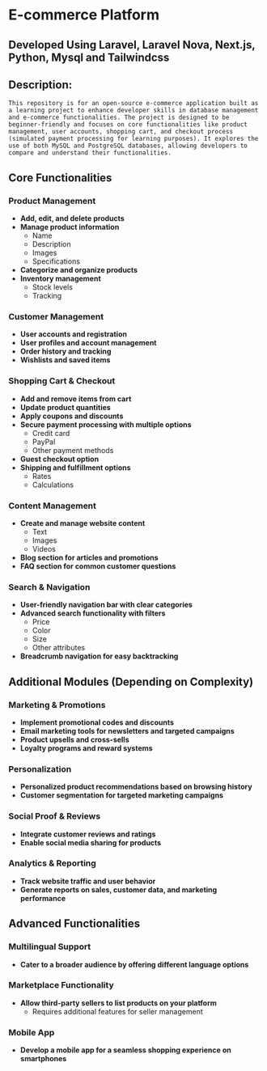 # E-commerce Platform

## Developed Using Laravel, Laravel Nova, Next.js, Python, Mysql and Tailwindcss

## Description:

    This repository is for an open-source e-commerce application built as a learning project to enhance developer skills in database management and e-commerce functionalities. The project is designed to be beginner-friendly and focuses on core functionalities like product management, user accounts, shopping cart, and checkout process (simulated payment processing for learning purposes). It explores the use of both MySQL and PostgreSQL databases, allowing developers to compare and understand their functionalities.

## Core Functionalities

### Product Management

- **Add, edit, and delete products**
- **Manage product information**
  - Name
  - Description
  - Images
  - Specifications
- **Categorize and organize products**
- **Inventory management**
  - Stock levels
  - Tracking

### Customer Management

- **User accounts and registration**
- **User profiles and account management**
- **Order history and tracking**
- **Wishlists and saved items**

### Shopping Cart & Checkout

- **Add and remove items from cart**
- **Update product quantities**
- **Apply coupons and discounts**
- **Secure payment processing with multiple options**
  - Credit card
  - PayPal
  - Other payment methods
- **Guest checkout option**
- **Shipping and fulfillment options**
  - Rates
  - Calculations

### Content Management

- **Create and manage website content**
  - Text
  - Images
  - Videos
- **Blog section for articles and promotions**
- **FAQ section for common customer questions**

### Search & Navigation

- **User-friendly navigation bar with clear categories**
- **Advanced search functionality with filters**
  - Price
  - Color
  - Size
  - Other attributes
- **Breadcrumb navigation for easy backtracking**

## Additional Modules (Depending on Complexity)

### Marketing & Promotions

- **Implement promotional codes and discounts**
- **Email marketing tools for newsletters and targeted campaigns**
- **Product upsells and cross-sells**
- **Loyalty programs and reward systems**

### Personalization

- **Personalized product recommendations based on browsing history**
- **Customer segmentation for targeted marketing campaigns**

### Social Proof & Reviews

- **Integrate customer reviews and ratings**
- **Enable social media sharing for products**

### Analytics & Reporting

- **Track website traffic and user behavior**
- **Generate reports on sales, customer data, and marketing performance**

## Advanced Functionalities

### Multilingual Support

- **Cater to a broader audience by offering different language options**

### Marketplace Functionality

- **Allow third-party sellers to list products on your platform**
  - Requires additional features for seller management

### Mobile App

- **Develop a mobile app for a seamless shopping experience on smartphones**
